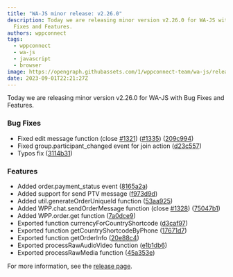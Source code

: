 ```yaml
---
title: "WA-JS minor release: v2.26.0"
description: Today we are releasing minor version v2.26.0 for WA-JS with Bug
  Fixes and Features.
authors: wppconnect
tags:
  - wppconnect
  - wa-js
  - javascript
  - browser
image: https://opengraph.githubassets.com/1/wppconnect-team/wa-js/releases/tag/v2.26.0
date: 2023-09-01T22:21:27Z
---
```


Today we are releasing minor version v2.26.0 for WA-JS with Bug Fixes and Features.

<!--truncate-->

### Bug Fixes

* Fixed edit message function (close [#1321](https://github.com/wppconnect-team/wa-js/issues/1321)) ([#1335](https://github.com/wppconnect-team/wa-js/issues/1335)) ([209c994](https://github.com/wppconnect-team/wa-js/commit/209c994978458337ce34dec0f836274cabed086c))
* Fixed group.participant_changed event for join action ([d23c557](https://github.com/wppconnect-team/wa-js/commit/d23c557f298925d7dd27b27608f166eaf532a315))
* Typos fix ([3114b31](https://github.com/wppconnect-team/wa-js/commit/3114b319033aecade47fba2429dd146a24541477))


### Features

* Added order.payment_status event ([8165a2a](https://github.com/wppconnect-team/wa-js/commit/8165a2a877c1c28bd549b68376f3dce17bdb3ae6))
* Added support for send PTV message ([f973d9d](https://github.com/wppconnect-team/wa-js/commit/f973d9d267ce1a2f7ad4962da98b1261a5b67fb6))
* Added util.generateOrderUniqueId function ([53aa925](https://github.com/wppconnect-team/wa-js/commit/53aa92525ed9f07c50d98fc7287130b0dbc4d1ee))
* Added WPP.chat.sendOrderMessage function (close [#1328](https://github.com/wppconnect-team/wa-js/issues/1328)) ([75047b1](https://github.com/wppconnect-team/wa-js/commit/75047b1db14d6c8219215ad01c86db7cacf7ad1c))
* Added WPP.order.get function ([7a0dce9](https://github.com/wppconnect-team/wa-js/commit/7a0dce907dd640779326dd18f2b26ab6502d0b0f))
* Exported function currencyForCountryShortcode ([d3caf97](https://github.com/wppconnect-team/wa-js/commit/d3caf974ea89bda960096cfc2ecae1640114c3bd))
* Exported function getCountryShortcodeByPhone ([17671d7](https://github.com/wppconnect-team/wa-js/commit/17671d7b279c58975e6acc8bcb5a657177a3a768))
* Exported function getOrderInfo ([20e88c4](https://github.com/wppconnect-team/wa-js/commit/20e88c4abfa6e66b7b9019834289d98edfe13720))
* Exported processRawAudioVideo function ([e1b1db6](https://github.com/wppconnect-team/wa-js/commit/e1b1db6fb94789d82886ed5310b6731912e5633d))
* Exported processRawMedia function ([45a353e](https://github.com/wppconnect-team/wa-js/commit/45a353e578b36d0a66dfd1cba31a24d6a3d7140e))

For more information, see the [release page](https://github.com/wppconnect-team/wa-js/releases/tag/v2.26.0).
